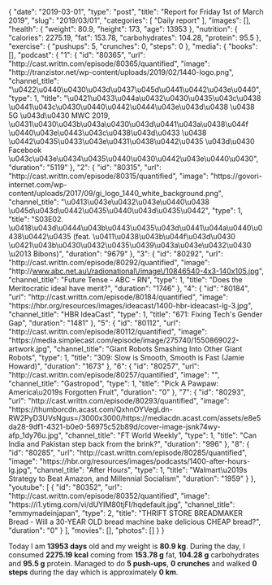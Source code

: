 {
    "date": "2019-03-01",
    "type": "post",
    "title": "Report for Friday 1st of March 2019",
    "slug": "2019\/03\/01",
    "categories": [
        "Daily report"
    ],
    "images": [],
    "health": {
        "weight": 80.9,
        "height": 173,
        "age": 13953
    },
    "nutrition": {
        "calories": 2275.19,
        "fat": 153.78,
        "carbohydrates": 104.28,
        "protein": 95.5
    },
    "exercise": {
        "pushups": 5,
        "crunches": 0,
        "steps": 0
    },
    "media": {
        "books": [],
        "podcast": {
            "1": {
                "id": "80365",
                "url": "http:\/\/cast.writtn.com\/episode\/80365\/quantified",
                "image": "http:\/\/tranzistor.net\/wp-content\/uploads\/2019\/02\/1440-logo.png",
                "channel_title": "\u0422\u0440\u0430\u043d\u0437\u045d\u0441\u0442\u043e\u0440",
                "type": 1,
                "title": "\u0421\u0433\u044a\u0432\u0430\u0435\u043c\u0438 \u0441\u043c\u0430\u0440\u0442\u0444\u043e\u043d\u0438 \u0438 5G \u043d\u0430 MWC 2019, \u0431\u0430\u043b\u043a\u0430\u043d\u0441\u043a\u0438\u044f \u0440\u043e\u0443\u043c\u0438\u043d\u0433 \u0438 \u0442\u0435\u0433\u043e\u0431\u0438\u0442\u0435 \u043d\u0430 Facebook \u043c\u043e\u0434\u0435\u0440\u0430\u0442\u043e\u0440\u0430",
                "duration": "5119"
            },
            "2": {
                "id": "80315",
                "url": "http:\/\/cast.writtn.com\/episode\/80315\/quantified",
                "image": "https:\/\/govori-internet.com\/wp-content\/uploads\/2017\/09\/gi_logo_1440_white_background.png",
                "channel_title": "\u0413\u043e\u0432\u043e\u0440\u0438 \u045d\u043d\u0442\u0435\u0440\u043d\u0435\u0442",
                "type": 1,
                "title": "S03E02. \u0418\u043d\u0444\u043b\u0443\u0435\u043d\u0441\u044a\u0440\u0438\u0442\u0435 (feat. \u0411\u0438\u043b\u044f\u043d\u0430 \u0421\u043b\u0430\u0432\u0435\u0439\u043a\u043e\u0432\u0430 \u2013 Bibons)",
                "duration": "9679"
            },
            "3": {
                "id": "80292",
                "url": "http:\/\/cast.writtn.com\/episode\/80292\/quantified",
                "image": "http:\/\/www.abc.net.au\/radionational\/image\/10846540-4x3-140x105.jpg",
                "channel_title": "Future Tense - ABC - RN",
                "type": 1,
                "title": "Does the Meritocratic ideal have merit?",
                "duration": "1746"
            },
            "4": {
                "id": "80184",
                "url": "http:\/\/cast.writtn.com\/episode\/80184\/quantified",
                "image": "https:\/\/hbr.org\/resources\/images\/ideacast\/1400-hbr-ideacast-lg-3.jpg",
                "channel_title": "HBR IdeaCast",
                "type": 1,
                "title": "671: Fixing Tech's Gender Gap",
                "duration": "1481"
            },
            "5": {
                "id": "80112",
                "url": "http:\/\/cast.writtn.com\/episode\/80112\/quantified",
                "image": "https:\/\/media.simplecast.com\/episode\/image\/275740\/1550869022-artwork.jpg",
                "channel_title": "Giant Robots Smashing Into Other Giant Robots",
                "type": 1,
                "title": "309: Slow is Smooth, Smooth is Fast (Jamie Howard)",
                "duration": "1673"
            },
            "6": {
                "id": "80257",
                "url": "http:\/\/cast.writtn.com\/episode\/80257\/quantified",
                "image": "",
                "channel_title": "Gastropod",
                "type": 1,
                "title": "Pick A Pawpaw: America\u2019s Forgotten Fruit",
                "duration": "0"
            },
            "7": {
                "id": "80293",
                "url": "http:\/\/cast.writtn.com\/episode\/80293\/quantified",
                "image": "https:\/\/thumborcdn.acast.com\/QxhnOYVegLdn-RW2PyD3UVsNgus=\/3000x3000\/https:\/\/mediacdn.acast.com\/assets\/e8e5da28-9df1-4321-b0e0-56975c52b89d\/cover-image-jsnk74wy-afp_1dy76u.jpg",
                "channel_title": "FT World Weekly",
                "type": 1,
                "title": "Can India and Pakistan step back from the brink?",
                "duration": "996"
            },
            "8": {
                "id": "80285",
                "url": "http:\/\/cast.writtn.com\/episode\/80285\/quantified",
                "image": "https:\/\/hbr.org\/resources\/images\/podcasts\/1400-after-hours-lg.jpg",
                "channel_title": "After Hours",
                "type": 1,
                "title": "Walmart\u2019s Strategy to Beat Amazon, and Millennial Socialism",
                "duration": "1959"
            }
        },
        "youtube": [
            {
                "id": "80352",
                "url": "http:\/\/cast.writtn.com\/episode\/80352\/quantified",
                "image": "https:\/\/i1.ytimg.com\/vi\/dUYIM80tjFI\/hqdefault.jpg",
                "channel_title": "emmymadeinjapan",
                "type": 2,
                "title": "THRIFT STORE BREADMAKER Bread - Will a 30-YEAR OLD bread machine bake delicious CHEAP bread?",
                "duration": "0"
            }
        ],
        "movies": [],
        "photos": []
    }
}

Today I am <strong>13953 days</strong> old and my weight is <strong>80.9 kg</strong>. During the day, I consumed <strong>2275.19 kcal</strong> coming from <strong>153.78 g</strong> fat, <strong>104.28 g</strong> carbohydrates and <strong>95.5 g</strong> protein. Managed to do <strong>5 push-ups</strong>, <strong>0 crunches</strong> and walked <strong>0 steps</strong> during the day which is approximately <strong>0 km</strong>.